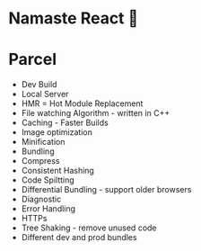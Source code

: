# Namaste React 🚀

# Parcel
- Dev Build
- Local Server
- HMR = Hot Module Replacement
- File watching Algorithm - written in C++
- Caching - Faster Builds
- Image optimization
- Minification
- Bundling
- Compress
- Consistent Hashing
- Code Spiltting
- Differential Bundling - support older browsers
- Diagnostic
- Error Handling
- HTTPs
- Tree Shaking - remove unused code
- Different dev and prod bundles
